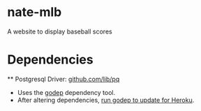 # nate-mlb

A website to display baseball scores

# Dependencies
** Postgresql Driver: [github.com/lib/pq](https://github.com/lib/pq)
* Uses the [godep](Godeps/Readme) dependency tool.
* After altering dependencies, [run godep to update for Heroku](https://devcenter.heroku.com/articles/go-dependencies-via-godep).
